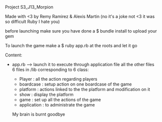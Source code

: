 Project S3_J13_Morpion

Made with <3 by Remy Ramirez & Alexis Martin
(no it's a joke not <3 it was so difficult Ruby I hate you)

before launching make sure you have done a $ bundle install to upload your gem

To launch the game make a $ ruby app.rb at the roots and let it go

Content:
- app.rb --> launch it to execute through application file all the other files
6 files in /lib corresponding to 6 class:
  - Player : all the action regarding players
  - boardcase : setup action on one boardcase of the game
  - platform : actions linked to the the platform and modification on it
  - show : display the platform
  - game : set  up all the actions of the game
  - application : to administrate the game
  
  My brain is burnt goodbye
